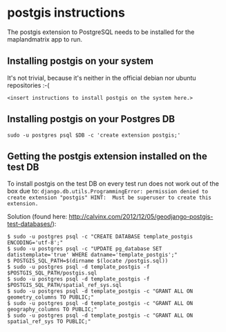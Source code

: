 # postgis instructions

The postgis extension to PostgreSQL needs to be installed for the maplandmatrix app to run.

## Installing postgis on your system
It's not trivial, because it's neither in the official debian nor ubuntu repositories :-(

`<insert instructions to install postgis on the system here.>`

## Installing postgis on your Postgres DB
```
sudo -u postgres psql $DB -c 'create extension postgis;'
```

## Getting the postgis extension installed on the test DB

To install postgis on the test DB on every test run does not work out of the box due to:
`django.db.utils.ProgrammingError: permission denied to create extension "postgis"
HINT:  Must be superuser to create this extension.`

Solution (found here: http://calvinx.com/2012/12/05/geodjango-postgis-test-databases/):
```
$ sudo -u postgres psql -c "CREATE DATABASE template_postgis ENCODING='utf-8';"
$ sudo -u postgres psql -c "UPDATE pg_database SET datistemplate='true' WHERE datname='template_postgis';"
$ POSTGIS_SQL_PATH=$(dirname $(locate /postgis.sql))
$ sudo -u postgres psql -d template_postgis -f $POSTGIS_SQL_PATH/postgis.sql
$ sudo -u postgres psql -d template_postgis -f $POSTGIS_SQL_PATH/spatial_ref_sys.sql
$ sudo -u postgres psql -d template_postgis -c "GRANT ALL ON geometry_columns TO PUBLIC;"
$ sudo -u postgres psql -d template_postgis -c "GRANT ALL ON geography_columns TO PUBLIC;"
$ sudo -u postgres psql -d template_postgis -c "GRANT ALL ON spatial_ref_sys TO PUBLIC;"
```